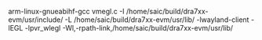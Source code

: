 arm-linux-gnueabihf-gcc vmegl.c -I /home/saic/build/dra7xx-evm/usr/include/ -L /home/saic/build/dra7xx-evm/usr/lib/ -lwayland-client -lEGL -lpvr_wlegl  -Wl,-rpath-link,/home/saic/build/dra7xx-evm/usr/lib/